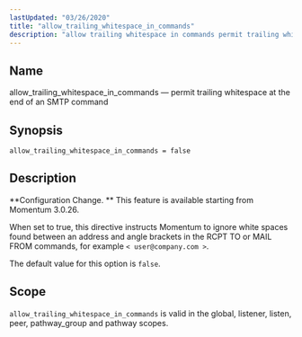 ```yaml
---
lastUpdated: "03/26/2020"
title: "allow_trailing_whitespace_in_commands"
description: "allow trailing whitespace in commands permit trailing whitespace at the end of an SMTP command allow trailing whitespace in commands false Configuration Change This feature is available starting from Momentum 3 0 26 When set to true this directive instructs Momentum to ignore white spaces found between an address and..."
---
```


<a name="conf.ref.allow_trailing_whitespace_in_commands"></a> 
## Name

allow_trailing_whitespace_in_commands — permit trailing whitespace at the end of an SMTP command

## Synopsis

`allow_trailing_whitespace_in_commands = false`

<a name="idp7483888"></a> 
## Description

**Configuration Change. ** This feature is available starting from Momentum 3.0.26.

When set to true, this directive instructs Momentum to ignore white spaces found between an address and angle brackets in the RCPT TO or MAIL FROM commands, for example `< user@company.com >`.

The default value for this option is `false`.

<a name="idp7489824"></a> 
## Scope

`allow_trailing_whitespace_in_commands` is valid in the global, listener, listen, peer, pathway_group and pathway scopes.